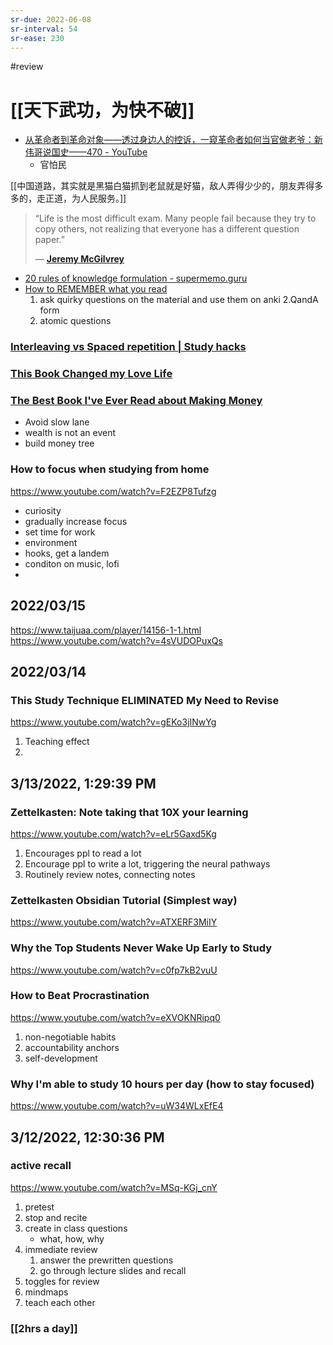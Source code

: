 ```yaml
---
sr-due: 2022-06-08
sr-interval: 54
sr-ease: 230
---
```


#review 


# [[天下武功，为快不破]]

- [从革命者到革命对象——透过身边人的控诉，一窥革命者如何当官做老爷：新伟哥说国史——470 - YouTube](https://www.youtube.com/watch?v=bggCZGcrhng)
	-  官怕民

[[中国道路，其实就是黑猫白猫抓到老鼠就是好猫，敌人弄得少少的，朋友弄得多多的，走正道，为人民服务。]]

> “Life is the most difficult exam. Many people fail because they try to copy others, not realizing that everyone has a different question paper.”
> 
> — [**Jeremy McGilvrey**](https://quotestoenjoy.com/home/authors/authors-j/jeremy-mcgilvrey/?amp)


- [20 rules of knowledge formulation - supermemo.guru](https://supermemo.guru/wiki/20_rules_of_knowledge_formulation)
- [How to REMEMBER what you read](https://www.youtube.com/watch?v=H-vjo96n2JM&t=218s)
	1. ask quirky questions on the material and use them on anki
	2.QandA form
	1. atomic questions

### [Interleaving vs Spaced repetition | Study hacks](https://www.youtube.com/watch?v=J-O5Y3TwrUk)

### [This Book Changed my Love Life](https://www.youtube.com/watch?v=kM0ZADKIXU8)

### [The Best Book I've Ever Read about Making Money](https://www.youtube.com/watch?v=Gx2vyi4JcV0)
- Avoid slow lane
- wealth is not an event
- build money tree

### How to focus when studying from home
https://www.youtube.com/watch?v=F2EZP8Tufzg
-  curiosity
-  gradually increase focus
-  set time for work
- environment
- hooks, get a landem
- conditon on music, lofi
- 



## 2022/03/15

https://www.taijuaa.com/player/14156-1-1.html
https://www.youtube.com/watch?v=4sVUDOPuxQs

## 2022/03/14

### This Study Technique ELIMINATED My Need to Revise
https://www.youtube.com/watch?v=gEKo3jINwYg
1. Teaching effect
2. 



## 3/13/2022, 1:29:39 PM
### Zettelkasten: Note taking that 10X your learning
https://www.youtube.com/watch?v=eLr5Gaxd5Kg
1. Encourages ppl to read a lot
2. Encourage ppl to write a lot, triggering the neural pathways
3. Routinely review notes, connecting notes

###  Zettelkasten Obsidian Tutorial (Simplest way)
https://www.youtube.com/watch?v=ATXERF3MiIY


### Why the Top Students Never Wake Up Early to Study
https://www.youtube.com/watch?v=c0fp7kB2vuU

### How to Beat Procrastination
https://www.youtube.com/watch?v=eXVOKNRipq0
1. non-negotiable habits
2. accountability anchors
3. self-development

### Why I'm able to study 10 hours per day (how to stay focused)
https://www.youtube.com/watch?v=uW34WLxEfE4

## 3/12/2022, 12:30:36 PM
### active recall
https://www.youtube.com/watch?v=MSq-KGj_cnY
1. pretest
2. stop and recite
3. create in class questions
	- what, how, why
4. immediate review
	1. answer the prewritten questions
	2. go through lecture slides and recall
5. toggles for review
6. mindmaps
7. teach each other

### [[2hrs a day]]

